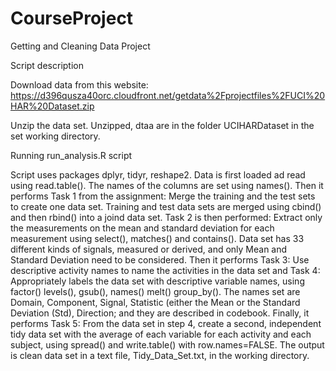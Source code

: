 # CourseProject
Getting and Cleaning Data Project


Script description

Download data from this website:
https://d396qusza40orc.cloudfront.net/getdata%2Fprojectfiles%2FUCI%20HAR%20Dataset.zip

Unzip the data set. Unzipped, dtaa are in the folder UCIHARDataset in the set working directory.


Running run_analysis.R script

Script uses packages dplyr, tidyr, reshape2.
Data is first loaded ad read using read.table().
The names of the columns are set using names().
Then it performs Task 1 from the assignment: Merge the training and the test sets to create one data set. Training and test data sets are merged using cbind() and then rbind() into a joind data set.
Task 2 is then performed: Extract only the measurements on the mean and standard deviation for each measurement using select(), matches() and contains(). Data set has 33 different kinds of signals, measured or derived, and only Mean and Standard Deviation need to be considered.
Then it performs Task 3: Use descriptive activity names to name the activities in the data set and Task 4: Appropriately labels the data set with descriptive variable names, using factor() levels(), gsub(), names() melt() group_by(). The names set are Domain, Component, Signal, Statistic (either the Mean or the Standard Deviation (Std), Direction; and they are described in codebook.
Finally, it performs Task 5: From the data set in step 4, create a second, independent tidy data set with the average of each variable for each activity and each subject, using spread() and write.table() with row.names=FALSE.
The output is clean data set in a text file, Tidy_Data_Set.txt, in the working directory.



